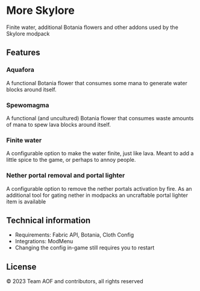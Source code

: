 # More Skylore
Finite water, additional Botania flowers and other addons used by the Skylore
modpack

## Features
### Aquafora
A functional Botania flower that consumes some mana to generate water blocks
around itself.

### Spewomagma
A functional (and uncultured) Botania flower that consumes waste amounts of
mana to spew lava blocks around itself.

### Finite water
A configurable option to make the water finite, just like lava. 
Meant to add a little spice to the game, or perhaps to annoy people.

### Nether portal removal and portal lighter
A configurable option to remove the nether portals activation by fire. As an
additional tool for gating nether in modpacks an uncraftable portal lighter
item is available

## Technical information

- Requirements: Fabric API, Botania, Cloth Config
- Integrations: ModMenu
- Changing the config in-game still requires you to restart

## License

&copy; 2023 Team AOF and contributors, all rights reserved